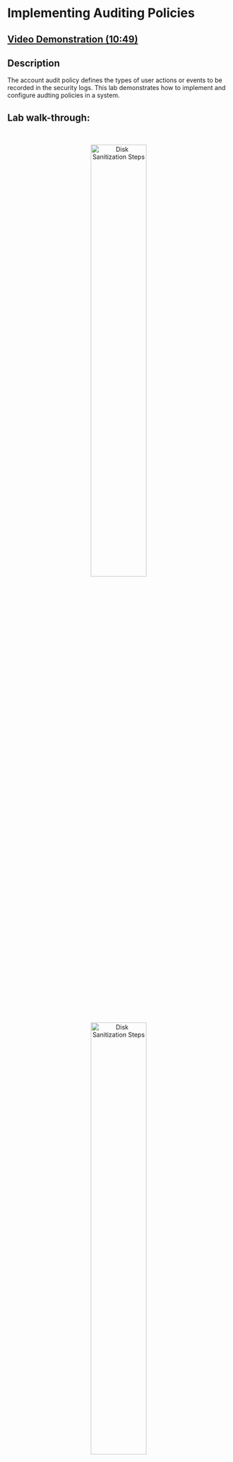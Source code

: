 <h1>Implementing Auditing Policies</h1>

 ## [Video Demonstration (10:49)](https://drive.google.com/file/d/1rgUDLMHP2087eCGgObMZ72l-cCYP92A1/view?usp=sharing)

<h2>Description</h2>

The account audit policy defines the types of user actions or events to be recorded in the security logs. This lab demonstrates how to implement and configure audting policies in a system.
<h2>Lab walk-through:</h2>

<p align="center">
<br/>
<p align="center"><img src="https://i.imgur.com/3JECCLl.png" height="50%" width="50%" alt="Disk Sanitization Steps"/>
<br />
<p align="center">
<br/>
<img src="https://i.imgur.com/Y0VrFft.png" height="50%" width="50%" alt="Disk Sanitization Steps"/>
<br />
<br />
<p align="center"><img src="https://i.imgur.com/YAof37E.png" height="50%" width="50%" alt="Disk Sanitization Steps"/>
<br />
<p align="center">
<br/>
<img src="https://i.imgur.com/VRmk3yu.png" height="50%" width="50%" alt="Disk Sanitization Steps"/>
<br />
<br />
<p align="center"><img src="https://i.imgur.com/Z0Ll50H.png" height="50%" width="50%" alt="Disk Sanitization Steps"/>
<br />
<p align="center">
<br/>
<img src="https://i.imgur.com/0epTJem.png" height="50%" width="50%" alt="Disk Sanitization Steps"/>
<br />
<br />
